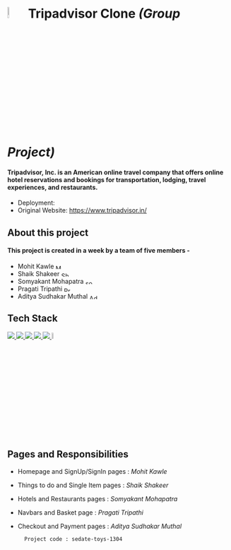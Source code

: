 # <img src="https://th.bing.com/th/id/R.64edfb9d4a014a1cf69bb5422b2fcf18?rik=fgVkeYAUY7F4ZQ&riu=http%3a%2f%2flogok.org%2fwp-content%2fuploads%2f2020%2f01%2fTripadvisor-logo-2020.png&ehk=s1QmUSntYCN1Uuud5tlrunHm%2b9Waq2DzVHRDMLVBhSM%3d&risl=&pid=ImgRaw&r=0" width="8%"/> **Tripadvisor Clone** _(Group Project)_

#### Tripadvisor, Inc. is an American online travel company that offers online hotel reservations and bookings for transportation, lodging, travel experiences, and restaurants.

- Deployment:
- Original Website: https://www.tripadvisor.in/

## About this project

#### This project is created in a week by a team of five members -
- Mohit Kawle  <a href="https://www.linkedin.com/in/mohit-kawle-529b661a3/" target="blank"><img align="center" src="https://raw.githubusercontent.com/rahuldkjain/github-profile-readme-generator/master/src/images/icons/Social/linked-in-alt.svg" alt="Mohit Kawle" height="10" width="20" /></a>
- Shaik Shakeer  <a href="https://www.linkedin.com/in/shaik-shakeer-aa8965236/" target="blank"><img align="center" src="https://raw.githubusercontent.com/rahuldkjain/github-profile-readme-generator/master/src/images/icons/Social/linked-in-alt.svg" alt="Shaik Shakeer" height="10" width="20" /></a>
- Somyakant Mohapatra <a href="https://linkedin.com/in/somyakant mohapatra" target="blank"><img align="center" src="https://raw.githubusercontent.com/rahuldkjain/github-profile-readme-generator/master/src/images/icons/Social/linked-in-alt.svg" alt="somyakant mohapatra" height="10" width="20" /></a>
- Pragati Tripathi  <a href="https://www.linkedin.com/in/pragati-tripathi05/" target="blank"><img align="center" src="https://raw.githubusercontent.com/rahuldkjain/github-profile-readme-generator/master/src/images/icons/Social/linked-in-alt.svg" alt="Pragati Tripathi" height="10" width="20" /></a>
- Aditya Sudhakar Muthal  <a href="https://www.linkedin.com/in/aditya-muthal-41954a1a1/
" target="blank"><img align="center" src="https://raw.githubusercontent.com/rahuldkjain/github-profile-readme-generator/master/src/images/icons/Social/linked-in-alt.svg" alt="Aditya Sudhakar Muthal " height="10" width="20" /></a>



## Tech Stack

<p align="left">
    <a href="https://reactjs.org/" target="_blank"> 
        <img src="https://img.icons8.com/color/48/000000/react-native.png"/> 
    </a>
    <a href="https://redux.js.org" target="_blank"> 
        <img src="https://img.icons8.com/color/48/000000/redux.png"/> 
    </a>
    <a href="https://www.w3.org/html/" target="_blank"> 
        <img src="https://img.icons8.com/color/48/000000/html-5.png"/> 
    </a>
    <a href="https://www.w3schools.com/css/" target="_blank"> 
        <img src="https://img.icons8.com/color/48/000000/css3.png"/> 
    </a>
    <a href="https://developer.mozilla.org/en-US/docs/Web/JavaScript" target="_blank"> 
        <img src="https://img.icons8.com/color/48/000000/javascript.png"/> 
    </a>
   <a href="https://chakra-ui.com/getting-started" target="_blank"> 
        <img src="https://img.icons8.com/color/344/chakra-ui.png" width="6%"/> 
    </a>
</p>

## Pages and Responsibilities

- Homepage and SignUp/SignIn pages : _Mohit Kawle_
- Things to do and Single Item pages : _Shaik Shakeer_
- Hotels and Restaurants pages : _Somyakant Mohapatra_
- Navbars and Basket page : _Pragati Tripathi_
- Checkout and Payment pages : _Aditya Sudhakar Muthal_

        Project code : sedate-toys-1304
